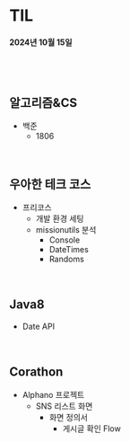 # TIL
#### 2024년 10월 15일

<br>
<br>

## 알고리즘&CS
- 백준
    - 1806

<br>

## 우아한 테크 코스
- 프리코스
    - 개발 환경 세팅
    - missionutils 분석
        - Console
        - DateTimes
        - Randoms

<br>

## Java8
- Date API

<br>

## Corathon
- Alphano 프로젝트
    - SNS 리스트 화면
        - 화면 정의서
            - 게시글 확인 Flow